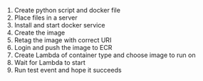 1. Create python script and docker file
2. Place files in a server
3. Install and start docker service
4. Create the image
5. Retag the image with correct URI
6. Login and push the image to ECR
7. Create Lambda of container type and choose image to run on
8. Wait for Lambda to start
9. Run test event and hope it succeeds